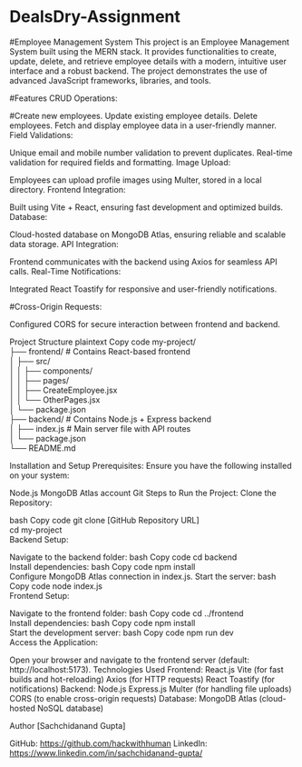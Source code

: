 # DealsDry-Assignment
#Employee Management System
This project is an Employee Management System built using the MERN stack. It provides functionalities to create, update, delete, and retrieve employee details with a modern, intuitive user interface and a robust backend. The project demonstrates the use of advanced JavaScript frameworks, libraries, and tools.

#Features
CRUD Operations:

#Create new employees.
Update existing employee details.
Delete employees.
Fetch and display employee data in a user-friendly manner.
Field Validations:

Unique email and mobile number validation to prevent duplicates.
Real-time validation for required fields and formatting.
Image Upload:

Employees can upload profile images using Multer, stored in a local directory.
Frontend Integration:

Built using Vite + React, ensuring fast development and optimized builds.
Database:

Cloud-hosted database on MongoDB Atlas, ensuring reliable and scalable data storage.
API Integration:

Frontend communicates with the backend using Axios for seamless API calls.
Real-Time Notifications:

Integrated React Toastify for responsive and user-friendly notifications.

#Cross-Origin Requests:

Configured CORS for secure interaction between frontend and backend.

Project Structure
plaintext
Copy code
my-project/  
├── frontend/       # Contains React-based frontend  
│   ├── src/  
│   │   ├── components/  
│   │   ├── pages/  
│   │   ├── CreateEmployee.jsx  
│   │   └── OtherPages.jsx  
│   └── package.json  
├── backend/        # Contains Node.js + Express backend  
│   ├── index.js    # Main server file with API routes  
│   └── package.json  
└── README.md  

Installation and Setup
Prerequisites:
Ensure you have the following installed on your system:

Node.js
MongoDB Atlas account
Git
Steps to Run the Project:
Clone the Repository:

bash
Copy code
git clone [GitHub Repository URL]  
cd my-project  
Backend Setup:

Navigate to the backend folder:
bash
Copy code
cd backend  
Install dependencies:
bash
Copy code
npm install  
Configure MongoDB Atlas connection in index.js.
Start the server:
bash
Copy code
node index.js  
Frontend Setup:

Navigate to the frontend folder:
bash
Copy code
cd ../frontend  
Install dependencies:
bash
Copy code
npm install  
Start the development server:
bash
Copy code
npm run dev  
Access the Application:

Open your browser and navigate to the frontend server (default: http://localhost:5173).
Technologies Used
Frontend:
React.js
Vite (for fast builds and hot-reloading)
Axios (for HTTP requests)
React Toastify (for notifications)
Backend:
Node.js
Express.js
Multer (for handling file uploads)
CORS (to enable cross-origin requests)
Database:
MongoDB Atlas (cloud-hosted NoSQL database)


Author
[Sachchidanand Gupta]

GitHub: https://github.com/hackwithhuman
LinkedIn: https://www.linkedin.com/in/sachchidanand-gupta/




